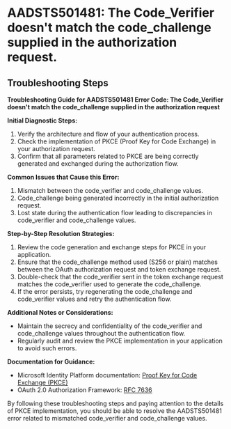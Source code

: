 
# AADSTS501481: The Code_Verifier doesn't match the code_challenge supplied in the authorization request.


## Troubleshooting Steps
**Troubleshooting Guide for AADSTS501481 Error Code: The Code_Verifier doesn't match the code_challenge supplied in the authorization request**

**Initial Diagnostic Steps:**
1. Verify the architecture and flow of your authentication process.
2. Check the implementation of PKCE (Proof Key for Code Exchange) in your authorization request.
3. Confirm that all parameters related to PKCE are being correctly generated and exchanged during the authorization flow.

**Common Issues that Cause this Error:**
1. Mismatch between the code_verifier and code_challenge values.
2. Code_challenge being generated incorrectly in the initial authorization request.
3. Lost state during the authentication flow leading to discrepancies in code_verifier and code_challenge values.

**Step-by-Step Resolution Strategies:**
1. Review the code generation and exchange steps for PKCE in your application.
2. Ensure that the code_challenge method used (S256 or plain) matches between the OAuth authorization request and token exchange request.
3. Double-check that the code_verifier sent in the token exchange request matches the code_verifier used to generate the code_challenge.
4. If the error persists, try regenerating the code_challenge and code_verifier values and retry the authentication flow.

**Additional Notes or Considerations:**
- Maintain the secrecy and confidentiality of the code_verifier and code_challenge values throughout the authentication flow.
- Regularly audit and review the PKCE implementation in your application to avoid such errors.

**Documentation for Guidance:**
- Microsoft Identity Platform documentation: [Proof Key for Code Exchange (PKCE)](https://docs.microsoft.com/en-us/azure/active-directory/develop/v2-oauth2-auth-code-flow#pkce)
- OAuth 2.0 Authorization Framework: [RFC 7636](https://tools.ietf.org/html/rfc7636)

By following these troubleshooting steps and paying attention to the details of PKCE implementation, you should be able to resolve the AADSTS501481 error related to mismatched code_verifier and code_challenge values.